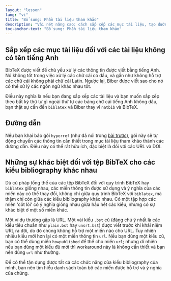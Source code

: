 ```yaml
---
layout: "lesson"
lang: "vi"
title: "Bổ sung: Phần tài liệu tham khảo"
description: "Vài nét nâng cao: cách sắp xếp các mục tài liệu, tạo đường dẫn cho các tài liệu và so sánh giữa các kiểu bibliography khác nhau."
toc-anchor-text: "Bổ sung: Phần tài liệu tham khảo"
---
```


## Sắp xếp các mục tài liệu đối với các tài liệu không có tên tiếng Anh

BibTeX được viết để chủ yếu xử lý các thông tin được viết bằng tiếng Anh. Nó
không tốt trong việc xử lý các chữ cái có dấu, và gần như không hỗ trợ các chữ
cái không phải chữ cái Latin. Ngược lại, Biber được viết sao cho nó có thể xử lý
các ngôn ngữ khác nhau tốt.

Điều này nghĩa là nếu bạn đang sắp xếp các tài liệu và bạn muốn sắp xếp theo bất
kỳ thứ tự gì ngoài thứ tự các bảng chữ cái tiếng Anh không dấu, bạn thật sự cần
đến `biblatex` và Biber thay vì `natbib` và BibTeX.

## Đường dẫn

Nếu bạn khai báo gói `hyperref` (như đã nói trong [bài trước](more-09)), gói này
sẽ tự động chuyển các thông tin cần thiết trong mục tài liệu tham khảo thành các
đường dẫn. Điều này có thể rất hữu ích, đặc biệt là đối với các URL và DOI.

## Những sự khác biệt đối với tệp BibTeX cho các kiểu bibliography khác nhau

Dù cú pháp tổng thể của các tệp BibTeX đối với quy trình BibTeX hay `biblatex`
giống nhau, các miền thông tin được sử dụng và ý nghĩa của các miền này có thể
thay đổi, không chỉ giữa quy trình BibTeX với `biblatex`, mà thậm chí còn giữa
các kiểu bibliography khác nhau. Có một tập hợp các miền 'cốt lõi' có ý nghĩa
giống nhau giữa hầu hết các kiểu, nhưng có sự khác biệt ở một số miền khác.

Một ví dụ thường gặp là URL. Một vài kiểu `.bst` cũ (đáng chú ý nhất là các kiểu
tiêu chuẩn như `plain.bst` hay `unsrt.bst`) được viết trước khi khái niệm URL ra
đời, do đó chúng không hỗ trợ một miền nào cho URL. Tuy nhiên nhiều kiểu mới hơn
lại có một miền thông tin `url`. Nếu bạn dùng một kiểu cũ, bạn có thể dùng miền
`howpublished` để thế cho miền `url`; nhưng dĩ nhiên nếu bạn dùng một kiểu đủ
mới thì workaround này là không cần thiết và bạn nên dùng `url` như thường.

Để có thể tận dụng được tất cả các chức năng của kiểu bibliography của mình, bạn
nên tìm hiểu danh sách toàn bộ các miền được hỗ trợ và ý nghĩa của chúng.
